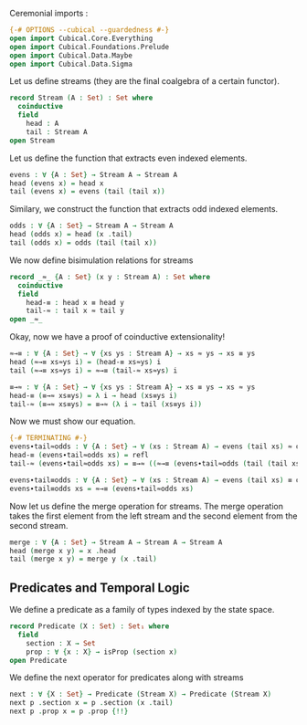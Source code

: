 Ceremonial imports :

```agda
{-# OPTIONS --cubical --guardedness #-}
open import Cubical.Core.Everything
open import Cubical.Foundations.Prelude
open import Cubical.Data.Maybe
open import Cubical.Data.Sigma
```

Let us define streams (they are the final coalgebra of a certain functor).

```agda
record Stream (A : Set) : Set where
  coinductive
  field
    head : A
    tail : Stream A
open Stream
```

Let us define the function that extracts even indexed elements.

```agda
evens : ∀ {A : Set} → Stream A → Stream A
head (evens x) = head x
tail (evens x) = evens (tail (tail x))
```

Similary, we construct the function that extracts odd indexed elements.

```agda
odds : ∀ {A : Set} → Stream A → Stream A
head (odds x) = head (x .tail)
tail (odds x) = odds (tail (tail x))
```

We now define bisimulation relations for streams

```agda
record _≈_ {A : Set} (x y : Stream A) : Set where
  coinductive
  field
    head-≡ : head x ≡ head y
    tail-≈ : tail x ≈ tail y
open _≈_
```

Okay, now we have a proof of coinductive extensionality!

```agda
≈→≡ : ∀ {A : Set} → ∀ {xs ys : Stream A} → xs ≈ ys → xs ≡ ys
head (≈→≡ xs≈ys i) = (head-≡ xs≈ys) i
tail (≈→≡ xs≈ys i) = ≈→≡ (tail-≈ xs≈ys) i

≡→≈ : ∀ {A : Set} → ∀ {xs ys : Stream A} → xs ≡ ys → xs ≈ ys
head-≡ (≡→≈ xs≡ys) = λ i → head (xs≡ys i)
tail-≈ (≡→≈ xs≡ys) = ≡→≈ (λ i → tail (xs≡ys i))
```

Now we must show our equation.

```agda
{-# TERMINATING #-}
evens∙tail≈odds : ∀ {A : Set} → ∀ (xs : Stream A) → evens (tail xs) ≈ odds xs
head-≡ (evens∙tail≈odds xs) = refl
tail-≈ (evens∙tail≈odds xs) = ≡→≈ ((≈→≡ (evens∙tail≈odds (tail (tail xs)))) ∙ (sym refl))

evens∙tail≡odds : ∀ {A : Set} → ∀ (xs : Stream A) → evens (tail xs) ≡ odds xs
evens∙tail≡odds xs = ≈→≡ (evens∙tail≈odds xs)
```

Now let us define the merge operation for streams. The merge operation takes the first element from the left stream and the second element from the second stream.

```agda
merge : ∀ {A : Set} → Stream A → Stream A → Stream A
head (merge x y) = x .head
tail (merge x y) = merge y (x .tail)
```

## Predicates and Temporal Logic

We define a predicate as a family of types indexed by the state space.

```agda
record Predicate (X : Set) : Set₁ where
  field
    section : X → Set
    prop : ∀ {x : X} → isProp (section x)
open Predicate
```

We define the next operator for predicates along with streams

```agda
next : ∀ {X : Set} → Predicate (Stream X) → Predicate (Stream X)
next p .section x = p .section (x .tail)
next p .prop x = p .prop {!!}
```

